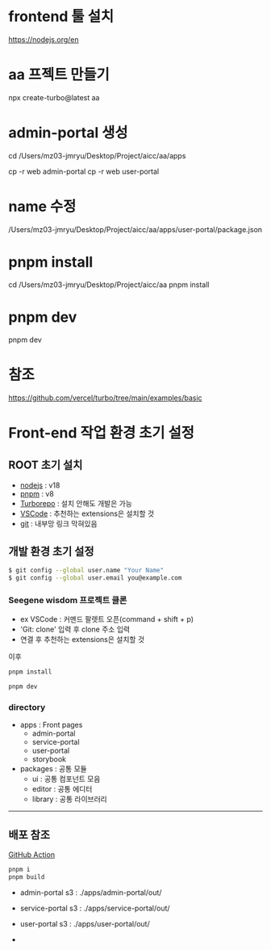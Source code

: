 
# frontend 툴 설치 

https://nodejs.org/en


# aa 프젝트 만들기 

npx create-turbo@latest aa


# admin-portal 생성 

cd /Users/mz03-jmryu/Desktop/Project/aicc/aa/apps

 cp -r web admin-portal
 cp -r web user-portal


# name 수정 
/Users/mz03-jmryu/Desktop/Project/aicc/aa/apps/user-portal/package.json


# pnpm install 

cd /Users/mz03-jmryu/Desktop/Project/aicc/aa
pnpm install 

# pnpm dev 

pnpm dev 

# 참조 

https://github.com/vercel/turbo/tree/main/examples/basic



# Front-end 작업 환경 초기 설정

## ROOT 초기 설치

- [nodejs](https://nodejs.org/en/download) : v18
- [pnpm](https://pnpm.io/ko/installation) : v8
- [Turborepo](https://turbo.build/repo/docs/installing) : 설치 안해도 개발은 가능
- [VSCode](https://code.visualstudio.com/download) : 추천하는 extensions은 설치할 것
- [git]() : 내부망 링크 막혀있음

## 개발 환경 초기 설정

```bash
$ git config --global user.name "Your Name"
$ git config --global user.email you@example.com
```

### Seegene wisdom 프로젝트 클론

- ex VSCode : 커멘드 팔렛트 오픈(command + shift + p)
- 'Git: clone' 입력 후 clone 주소 입력 
- 연결 후 추천하는 extensions은 설치할 것

이후

```bash
pnpm install

pnpm dev
```

### directory

- apps : Front pages
  - admin-portal
  - service-portal
  - user-portal
  - storybook
- packages : 공통 모듈
  - ui : 공통 컴포넌트 모음
  - editor : 공통 에디터
  - library : 공통 라이브러리

---

## 배포 참조

[GitHub Action](https://turbo.build/repo/docs/ci/github-actions)

```sh
pnpm i
pnpm build
```

- admin-portal s3 : ./apps/admin-portal/out/
- service-portal s3 : ./apps/service-portal/out/
- user-portal s3 : ./apps/user-portal/out/

- 
